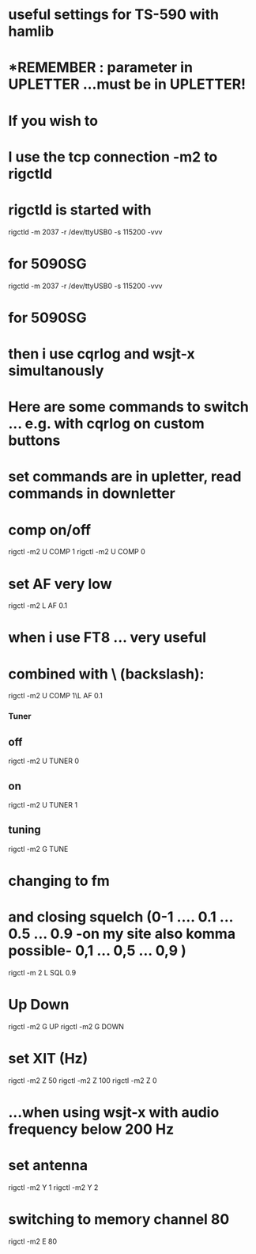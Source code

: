 # useful settings for TS-590 with hamlib
# *REMEMBER :   parameter in UPLETTER ...must be in UPLETTER!
# 
# If you wish to 
#
#
# I use the tcp connection -m2 to rigctld 
# rigctld is started with

rigctld -m 2037 -r /dev/ttyUSB0 -s 115200 -vvv
# for 5090SG
rigctld -m 2037 -r /dev/ttyUSB0 -s 115200 -vvv
# for 5090SG

# then i use cqrlog and wsjt-x simultanously



# Here are some commands to switch ... e.g. with cqrlog on custom buttons
# set commands are in upletter, read commands in downletter

# comp on/off
rigctl -m2 U COMP 1
rigctl -m2 U COMP 0

# set AF very low
rigctl -m2 L AF 0.1

# when i use FT8 ... very useful
# combined with \ (backslash):
rigctl -m2 U COMP 1\L AF 0.1


###   Tuner
##   off
rigctl -m2 U TUNER 0
##   on
rigctl -m2 U TUNER 1
##   tuning
rigctl -m2 G TUNE


# changing to fm

# and closing squelch (0-1 .... 0.1 ... 0.5 ... 0.9  -on my site also komma possible- 0,1 ... 0,5 ... 0,9  )
rigctl -m 2 L SQL 0.9


# Up Down
rigctl -m2 G UP
rigctl -m2 G DOWN


# set XIT (Hz)
rigctl -m2 Z 50
rigctl -m2 Z 100
rigctl -m2 Z 0
# ...when using wsjt-x with audio frequency below 200 Hz 

# set antenna
rigctl -m2 Y 1
rigctl -m2 Y 2

# switching to memory channel 80
rigctl  -m2 E 80


